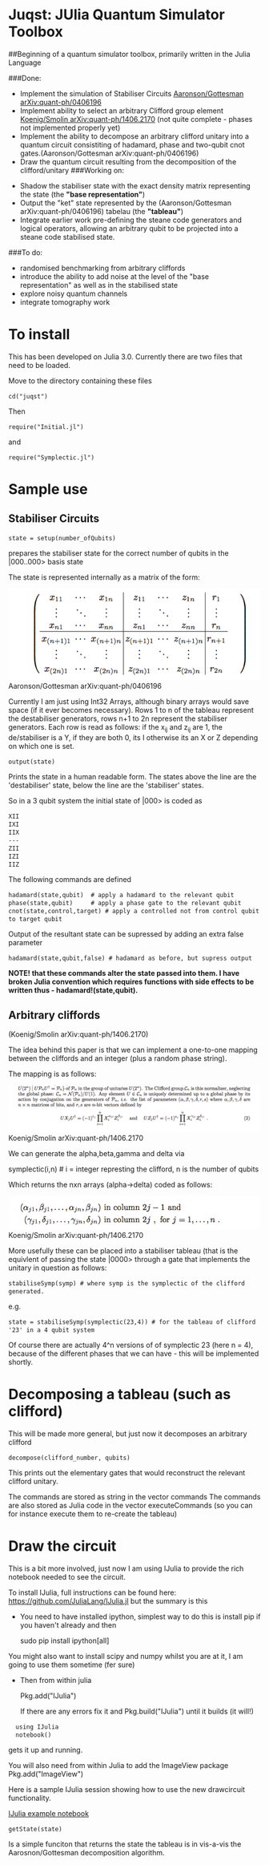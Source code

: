 # Juqst: JUlia Quantum Simulator Toolbox
##Beginning of a quantum simulator toolbox, primarily written in the Julia Language

###Done:

* Implement the simulation of Stabiliser Circuits [Aaronson/Gottesman arXiv:quant-ph/0406196](http://arxiv.org/pdf/quant-ph/0406196)
* Implement ability to select an arbitrary Clifford group element [Koenig/Smolin arXiv:quant-ph/1406.2170](http://arxiv.org/abs/1406.2170) (not quite complete - phases not implemented properly yet)
* Implement the ability to decompose an arbitrary clifford unitary into a quantum circuit consistiting of hadamard, phase and two-qubit cnot gates.(Aaronson/Gottesman arXiv:quant-ph/0406196)
* Draw the quantum circuit resulting from the decomposition of the clifford/unitary
###Working on:


- Shadow the stabiliser state with the exact density matrix representing the state (the **"base representation"**)
- Output the "ket" state represented by the  (Aaronson/Gottesman arXiv:quant-ph/0406196) tabelau (the **"tableau"**)
- Integrate earlier work pre-defining the steane code generators and logical operators, allowing an arbitrary qubit to be projected into a steane code stabilised state.

###To do:
- randomised benchmarking from arbitrary cliffords
- introduce the ability to add noise at the level of the "base representation" as well as in the stabilised state
- explore noisy quantum channels
- integrate tomography work

# To install

This has been developed on Julia 3.0. Currently there are two files that need to be loaded.

Move to the directory containing these files 

    cd("juqst")

Then 

    require("Initial.jl")

and 

    require("Symplectic.jl")


# Sample use

## Stabiliser Circuits

    state = setup(number_ofQubits)

prepares the stabiliser state for the correct number of qubits in the |000..000> basis state

The state is represented internally as a matrix of the form:

<img src="Matrix.png"></img>
Aaronson/Gottesman arXiv:quant-ph/0406196

Currently I am just using Int32 Arrays, although binary arrays would save space (if it ever becomes necessary).
Rows 1 to n of the tableau represent the destabiliser generators, rows n+1 to 2n represent the stabiliser generators. Each row is read
as follows: if the x<sub>ij</sub> and z<sub>ij</sub> are 1, the de/stabiliser is a Y, if they are both 0, its I otherwise its an X or Z depending on which one is set.
 
    output(state)

Prints the state in a human readable form. The states above the line are the 'destabiliser' state, below the line are the 'stabiliser' states. 

So in a 3 qubit system the initial state of |000> is coded as 

```
XII
IXI
IIX
---
ZII
IZI
IIZ
```

The following commands are defined

    hadamard(state,qubit)  # apply a hadamard to the relevant qubit
    phase(state,qubit)     # apply a phase gate to the relevant qubit
    cnot(state,control,target) # apply a controlled not from control qubit to target qubit

Output of the resultant state can be supressed by adding an extra false parameter

    hadamard(state,qubit,false) # hadamard as before, but supress output

**NOTE! that these commands alter the state passed into them. I have broken Julia convention which requires functions 
with side effects to be written thus - hadamard!(state,qubit).**

## Arbitrary cliffords

(Koenig/Smolin arXiv:quant-ph/1406.2170)

The idea behind this paper is that we can implement a one-to-one mapping between the cliffords and an integer (plus a random phase string).

The mapping is as follows:

<img src="Clifford Mapping.png">Koenig/Smolin arXiv:quant-ph/1406.2170</img>

We can generate the alpha,beta,gamma and delta via

   symplectic(i,n) # i = integer represting the clifford, n is the number of qubits

Which returns the nxn arrays (alpha->delta) coded as follows:

<img src="coding.png">Koenig/Smolin arXiv:quant-ph/1406.2170</img>

More usefully these can be placed into a stabiliser tableau (that is the equivlent of passing the state |0000> through a gate that implements the unitary in question as follows:

    stabiliseSymp(symp) # where symp is the symplectic of the clifford generated.

e.g.

    state = stabiliseSymp(symplectic(23,4)) # for the tableau of clifford '23' in a 4 qubit system

Of course there are actually 4^n versions of of symplectic 23 (here n = 4), because of the different phases that we can have - this will be implemented shortly.

# Decomposing a tableau (such as clifford)

This will be made more general, but just now it decomposes an arbitrary clifford

    decompose(clifford_number, qubits)

This prints out the elementary gates that would reconstruct the relevant clifford unitary.

The commands are stored as string in the vector commands
The commands are also stored as Julia code in the vector executeCommands (so you can for instance execute them to re-create the tableau)

# Draw the circuit

This is a bit more involved, just now I am using IJulia to provide the rich notebook needed to see the circuit.

To install IJulia, full instructions can be found here: https://github.com/JuliaLang/IJulia.jl but the summary is this

- You need to have installed ipython, simplest way to do this is install pip if you haven't already and then

     sudo pip install ipython[all]

You might also want to install scipy and numpy whilst you are at it, I am going to use them sometime (fer sure)

- Then from within julia 

    Pkg.add("IJulia")

  If there are any errors fix it and Pkg.build("IJulia") until it builds (it will!)

````
  using IJulia
  notebook()
````
gets it up and running.

You will also need from within Julia to add the ImageView package Pkg.add("ImageView")

Here is a sample IJulia session showing how to use the new drawcircuit functionality.

[IJulia example notebook](http://rharper2.github.io/Juqst/Example%20of%20Draw%20Circuit.html)

    getState(state) 

Is a simple funciton that returns the state the tableau is in vis-a-vis the Aarosnon/Gottesman decomposition algorithm.







